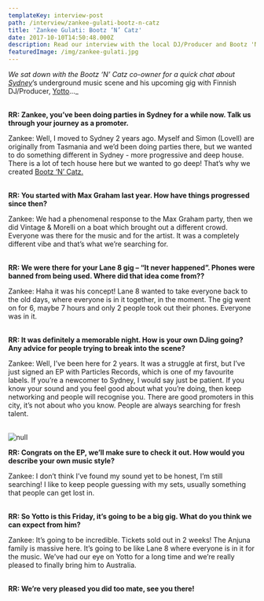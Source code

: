 ```yaml
---
templateKey: interview-post
path: /interview/zankee-gulati-bootz-n-catz
title: 'Zankee Gulati: Bootz ‘N’ Catz'
date: 2017-10-10T14:50:48.000Z
description: Read our interview with the local DJ/Producer and Bootz 'N' Catz co-owner...
featuredImage: /img/zankee-gulati.jpg
---
```

_We sat down with the Bootz ‘N’ Catz co-owner for a quick chat about [Sydney](https://www.ravereviewz.net/Events-Location/Sydney)_’s underground music scene and his upcoming gig with Finnish DJ/Producer, [Yotto](https://magazine.ravereviewz.net/interview/yotto)…_
<br><br>

**RR: Zankee, you’ve been doing parties in Sydney for a while now. Talk us through your journey as a promoter.**

Zankee: Well, I moved to Sydney 2 years ago. Myself and Simon (Lovell) are originally from Tasmania and we’d been doing parties there, but we wanted to do something different in Sydney - more progressive and deep house. There is a lot of tech house here but we wanted to go deep! That’s why we created [Bootz ‘N’ Catz.](https://www.facebook.com/Bootz-N-Catz-1644734072456020/)
<br><br>

**RR: You started with Max Graham last year. How have things progressed since then?**

Zankee: We had a phenomenal response to the Max Graham party, then we did Vintage & Morelli on a boat which brought out a different crowd. Everyone was there for the music and for the artist. It was a completely different vibe and that’s what we’re searching for.
<br><br>

**RR: We were there for your Lane 8 gig – “It never happened”. Phones were banned from being used. Where did that idea come from??**

Zankee: Haha it was his concept! Lane 8 wanted to take everyone back to the old days, where everyone is in it together, in the moment. The gig went on for 6, maybe 7 hours and only 2 people took out their phones. Everyone was in it.
<br><br>

**RR: It was definitely a memorable night. How is your own DJing going? Any advice for people trying to break into the scene?**

Zankee: Well, I’ve been here for 2 years. It was a struggle at first, but I’ve just signed an EP with Particles Records, which is one of my favourite labels. If you’re a newcomer to Sydney, I would say just be patient. If you know your sound and you feel good about what you’re doing, then keep networking and people will recognise you. There are good promoters in this city, it’s not about who you know. People are always searching for fresh talent.
<br><br>

![null](/img/zankee-gulati-welove.jpg)

**RR: Congrats on the EP, we’ll make sure to check it out. How would you describe your own music style?**

Zankee: I don’t think I’ve found my sound yet to be honest, I’m still searching! I like to keep people guessing with my sets, usually something that people can get lost in.
<br><br>

**RR: So Yotto is this Friday, it’s going to be a big gig. What do you think we can expect from him?**

Zankee: It’s going to be incredible. Tickets sold out in 2 weeks! The Anjuna family is massive here. It’s going to be like Lane 8 where everyone is in it for the music. We’ve had our eye on Yotto for a long time and we’re really pleased to finally bring him to Australia.
<br><br>

**RR: We’re very pleased you did too mate, see you there!**
